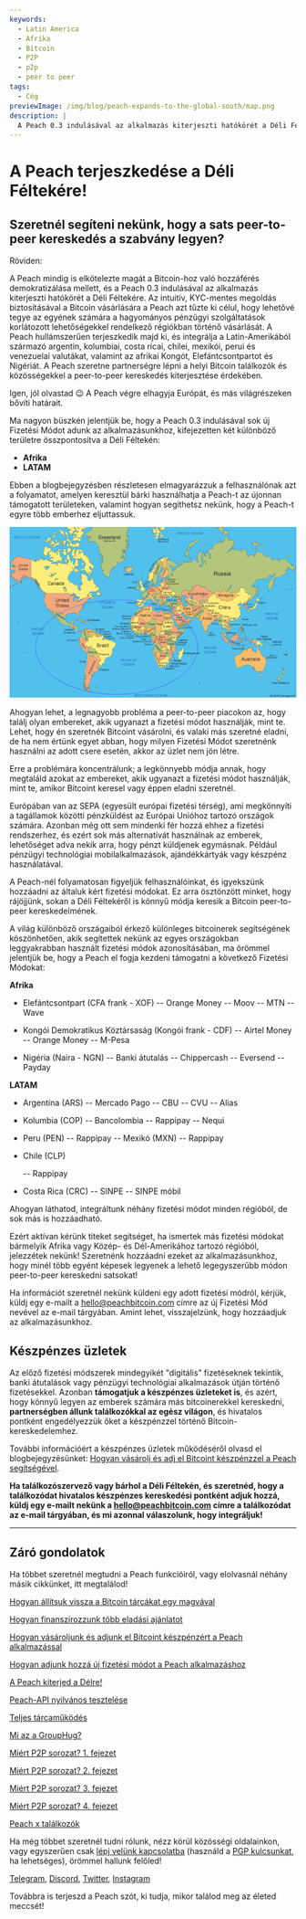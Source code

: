 ```yaml
---
keywords:
  - Latin America
  - Afrika
  - Bitcoin
  - P2P
  - p2p
  - peer to peer
tags:
  - Cég
previewImage: /img/blog/peach-expands-to-the-global-south/map.png
description: |
  A Peach 0.3 indulásával az alkalmazás kiterjeszti hatókörét a Déli Féltekére
---
```


# A Peach terjeszkedése a Déli Féltekére!

## Szeretnél segíteni nekünk, hogy a sats peer-to-peer kereskedés a szabvány legyen?

Röviden:

A Peach mindig is elkötelezte magát a Bitcoin-hoz való hozzáférés demokratizálása mellett, és a Peach 0.3 indulásával az alkalmazás kiterjeszti hatókörét a Déli Féltekére. Az intuitív, KYC-mentes megoldás biztosításával a Bitcoin vásárlására a Peach azt tűzte ki célul, hogy lehetővé tegye az egyének számára a hagyományos pénzügyi szolgáltatások korlátozott lehetőségekkel rendelkező régiókban történő vásárlását. A Peach hullámszerűen terjeszkedik majd ki, és integrálja a Latin-Amerikából származó argentin, kolumbiai, costa ricai, chilei, mexikói, perui és venezuelai valutákat, valamint az afrikai Kongót, Elefántcsontpartot és Nigériát. A Peach szeretne partnerségre lépni a helyi Bitcoin találkozók és közösségekkel a peer-to-peer kereskedés kiterjesztése érdekében.

Igen, jól olvastad 😉 A Peach végre elhagyja Európát, és más világrészeken bővíti határait.

Ma nagyon büszkén jelentjük be, hogy a Peach 0.3 indulásával sok új Fizetési Módot adunk az alkalmazásunkhoz, kifejezetten két különböző területre összpontosítva a Déli Féltekén:

- **Afrika**
- **LATAM**

Ebben a blogbejegyzésben részletesen elmagyarázzuk a felhasználónak azt a folyamatot, amelyen keresztül bárki használhatja a Peach-t az újonnan támogatott területeken, valamint hogyan segíthetsz nekünk, hogy a Peach-t egyre több emberhez eljuttassuk.

![](/img/blog/peach-expands-to-the-global-south/map.png)

Ahogyan lehet, a legnagyobb probléma a peer-to-peer piacokon az, hogy találj olyan embereket, akik ugyanazt a fizetési módot használják, mint te. Lehet, hogy én szeretnék Bitcoint vásárolni, és valaki más szeretné eladni, de ha nem értünk egyet abban, hogy milyen Fizetési Módot szeretnénk használni az adott csere esetén, akkor az üzlet nem jön létre.

Erre a problémára koncentrálunk; a legkönnyebb módja annak, hogy megtaláld azokat az embereket, akik ugyanazt a fizetési módot használják, mint te, amikor Bitcoint keresel vagy éppen eladni szeretnél.

Európában van az SEPA (egyesült európai fizetési térség), ami megkönnyíti a tagállamok közötti pénzküldést az Európai Unióhoz tartozó országok számára. Azonban még ott sem mindenki fér hozzá ehhez a fizetési rendszerhez, és ezért sok más alternatívát használnak az emberek, lehetőséget adva nekik arra, hogy pénzt küldjenek egymásnak. Például pénzügyi technológiai mobilalkalmazások, ajándékkártyák vagy készpénz használatával.

A Peach-nél folyamatosan figyeljük felhasználóinkat, és igyekszünk hozzáadni az általuk kért fizetési módokat. Ez arra ösztönzött minket, hogy rájöjjünk, sokan a Déli Féltekéről is könnyű módja keresik a Bitcoin peer-to-peer kereskedelmének.

A világ különböző országaiból érkező különleges bitcoinerek segítségének köszönhetően, akik segítettek nekünk az egyes országokban leggyakrabban használt fizetési módok azonosításában, ma örömmel jelentjük be, hogy a Peach el fogja kezdeni támogatni a következő Fizetési Módokat:

**Afrika**

- Elefántcsontpart (CFA frank - XOF)
  -- Orange Money
  -- Moov
  -- MTN
  -- Wave

- Kongói Demokratikus Köztársaság (Kongói frank - CDF)
  -- Airtel Money
  -- Orange Money
  -- M-Pesa

- Nigéria (Naira - NGN)
  -- Banki átutalás
  -- Chippercash
  -- Eversend
  -- Payday

**LATAM**

- Argentína (ARS)
  -- Mercado Pago
  -- CBU
  -- CVU
  -- Alias

- Kolumbia (COP)
  -- Bancolombia
  -- Rappipay
  -- Nequi

- Peru (PEN)
  -- Rappipay
  -- Mexikó (MXN)
  -- Rappipay

- Chile (CLP)

  -- Rappipay

- Costa Rica (CRC)
  -- SINPE
  -- SINPE móbil

Ahogyan láthatod, integráltunk néhány fizetési módot minden régióból, de sok más is hozzáadható.

Ezért aktívan kérünk titeket segítséget, ha ismertek más fizetési módokat bármelyik Afrika vagy Közép- és Dél-Amerikához tartozó régióból, jelezzétek nekünk! Szeretnénk hozzáadni ezeket az alkalmazásunkhoz, hogy minél több egyént képesek legyenek a lehető legegyszerűbb módon peer-to-peer kereskedni satsokat!

Ha információt szeretnél nekünk küldeni egy adott fizetési módról, kérjük, küldj egy e-mailt a [hello@peachbitcoin.com](mailto:hello@peachbitcoin.com) címre az új Fizetési Mód nevével az e-mail tárgyában. Amint lehet, visszajelzünk, hogy hozzáadjuk az alkalmazásunkhoz.

## Készpénzes üzletek

Az előző fizetési módszerek mindegyikét "digitális" fizetéseknek tekintik, banki átutalások vagy pénzügyi technológiai alkalmazások útján történő fizetésekkel. Azonban **támogatjuk a készpénzes üzleteket is**, és azért, hogy könnyű legyen az emberek számára más bitcoinerekkel kereskedni, **partnerségben állunk találkozókkal az egész világon**, és hivatalos pontként engedélyezzük őket a készpénzzel történő Bitcoin-kereskedelemhez.

További információért a készpénzes üzletek működéséről olvasd el blogbejegyzésünket: [Hogyan vásárolj és adj el Bitcoint készpénzzel a Peach segítségével](https://peachbitcoin.com/blog/how-to-buy-and-sell-bitcoin-with-cash-using-peach/).

**Ha találkozószervező vagy bárhol a Déli Féltekén, és szeretnéd, hogy a találkozódat hivatalos készpénzes kereskedési pontként adjuk hozzá, küldj egy e-mailt nekünk a [hello@peachbitcoin.com](mailto:hello@peachbitcoin.com) címre a találkozódat az e-mail tárgyában, és mi azonnal válaszolunk, hogy integráljuk!**

---

## Záró gondolatok

Ha többet szeretnél megtudni a Peach funkcióiról, vagy elolvasnál néhány másik cikkünket, itt megtalálod!

[Hogyan állítsuk vissza a Bitcoin tárcákat egy magvával](https://peachbitcoin.com/hu/blog/how-to-restore-peach-wallet/)

[Hogyan finanszírozzunk több eladási ajánlatot](https://peachbitcoin.com/hu/blog/funding-multiple-sell-offers/)

[Hogyan vásároljunk és adjunk el Bitcoint készpénzért a Peach alkalmazással](https://peachbitcoin.com/hu/blog/how-to-buy-and-sell-bitcoin-with-cash-using-peach/)

[Hogyan adjunk hozzá új fizetési módot a Peach alkalmazáshoz](https://peachbitcoin.com/hu/blog/how-to-add-a-payment-method/)

[A Peach kiterjed a Délre!](https://peachbitcoin.com/hu/blog/peach-expands-to-the-global-south/)

[Peach-API nyilvános tesztelése](https://peachbitcoin.com/hu/blog/making-our-peach-api-public/)

[Teljes tárcaműködés](https://peachbitcoin.com/hu/blog/full-wallet-functionality/)

[Mi az a GroupHug?](https://peachbitcoin.com/hu/blog/group-hug/)

[Miért P2P sorozat? 1. fejezet](https://peachbitcoin.com/hu/blog/why-p2p-chapter-1/)

[Miért P2P sorozat? 2. fejezet](https://peachbitcoin.com/hu/blog/why-p2p-chapter-2/)

[Miért P2P sorozat? 3. fejezet](https://peachbitcoin.com/hu/blog/why-p2p-chapter-3-circular-economies/)

[Miért P2P sorozat? 4. fejezet](https://peachbitcoin.com/hu/blog/why-p2p-chapter-4-chains-of-trust/)

[Peach x találkozók](https://peachbitcoin.com/hu/blog/peach-for-meetups/)

Ha még többet szeretnél tudni rólunk, nézz körül közösségi oldalainkon, vagy egyszerűen csak [lépj velünk kapcsolatba](mailto:hello@peachbitcoin.com) (használd a [PGP kulcsunkat](https://keys.openpgp.org/vks/v1/by-fingerprint/48339A19645E2E53488E0E5479E1B270FACD1BD2), ha lehetséges), örömmel hallunk felőled!

[Telegram](https://t.me/+GkOW1J-ixBBkZWRk), [Discord](https://discord.gg/ypeHz3SW54), [Twitter](https://twitter.com/peachbitcoin), [Instagram](https://instagram.com/peachbitcoin)

Továbbra is terjeszd a Peach szót, ki tudja, mikor találod meg az életed meccsét!
